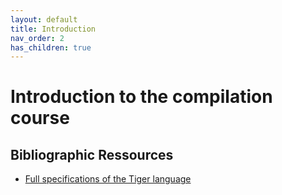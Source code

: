 ```yaml
---
layout: default
title: Introduction
nav_order: 2
has_children: true
---
```


# Introduction to the compilation course

## Bibliographic Ressources

- [Full specifications of the Tiger language](https://www.lrde.epita.fr/~tiger/tiger.html)
